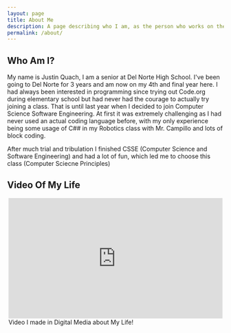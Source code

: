 ```yaml
---
layout: page
title: About Me
description: A page describing who I am, as the person who works on the repository while at Del Norte High School
permalink: /about/
---
```


## Who Am I?
My name is Justin Quach, I am a senior at Del Norte High School. I've been going to Del Norte for 3 years and am now on my 4th and final year here. I had always been interested in programming since trying out Code.org during elementary school but had never had the courage to actually try joining a class. That is until last year when I decided to join Computer Science Software Engineering. At first it was extremely challenging as I had never used an actual coding language before, with my only experience being some usage of C## in my Robotics class with Mr. Campillo and lots of block coding. 

After much trial and tribulation I finished CSSE (Computer Science and Software Engineering) and had a lot of fun, which led me to choose this class (Computer Sciecne Principles)

## Video Of My Life
<div style="margin-inline:auto; width: 498px">
    <iframe width="498" height="280" src="https://www.youtube.com/embed/muqDpZZ9mp8" title="My Life" frameborder="0" allow="accelerometer; autoplay; clipboard-write; encrypted-media; gyroscope; picture-in-picture; web-share" referrerpolicy="strict-origin-when-cross-origin" allowfullscreen></iframe>
    <summary style="margin-inline:auto">Video I made in Digital Media about My Life!</summary>
</div>
